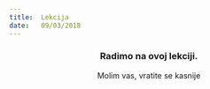 ```yaml
---
title:  Lekcija
date:   09/03/2018
---
```


### <center>Radimo na ovoj lekciji.</center>
<center>Molim vas, vratite se kasnije</center>